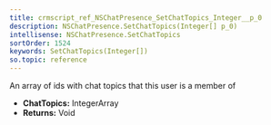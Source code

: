 ```yaml
---
title: crmscript_ref_NSChatPresence_SetChatTopics_Integer__p_0
description: NSChatPresence.SetChatTopics(Integer[] p_0)
intellisense: NSChatPresence.SetChatTopics
sortOrder: 1524
keywords: SetChatTopics(Integer[])
so.topic: reference
---
```



An array of ids with chat topics that this user is a member of



* **ChatTopics:** IntegerArray
* **Returns:** Void



